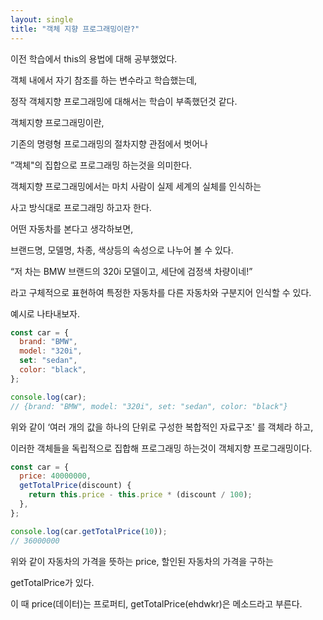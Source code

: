 ```yaml
---
layout: single
title: "객체 지향 프로그래밍이란?"
---
```


이전 학습에서 this의 용법에 대해 공부했었다.

객체 내에서 자기 참조를 하는 변수라고 학습했는데,

정작 객체지향 프로그래밍에 대해서는 학습이 부족했던것 같다.

객체지향 프로그래밍이란,

기존의 명령형 프로그래밍의 절차지향 관점에서 벗어나

”객체"의 집합으로 프로그래밍 하는것을 의미한다.

객체지향 프로그래밍에서는 마치 사람이 실제 세계의 실체를 인식하는

사고 방식대로 프로그래밍 하고자 한다.

어떤 자동차를 본다고 생각하보면,

브랜드명, 모델명, 차종, 색상등의 속성으로 나누어 볼 수 있다.

“저 차는 BMW 브랜드의 320i 모델이고, 세단에 검정색 차량이네!”

라고 구체적으로 표현하여 특정한 자동차를 다른 자동차와 구분지어 인식할 수 있다.

예시로 나타내보자.

```jsx
const car = {
  brand: "BMW",
  model: "320i",
  set: "sedan",
  color: "black",
};

console.log(car);
// {brand: "BMW", model: "320i", set: "sedan", color: "black"}
```

위와 같이 ‘여러 개의 값을 하나의 단위로 구성한 복합적인 자료구조' 를 객체라 하고,

이러한 객체들을 독립적으로 집합해 프로그래밍 하는것이 객체지향 프로그래밍이다.

```jsx
const car = {
  price: 40000000,
  getTotalPrice(discount) {
    return this.price - this.price * (discount / 100);
  },
};

console.log(car.getTotalPrice(10));
// 36000000
```

위와 같이 자동차의 가격을 뜻하는 price, 할인된 자동차의 가격을 구하는

getTotalPrice가 있다.

이 때 price(데이터)는 프로퍼티, getTotalPrice(ehdwkr)은 메소드라고 부른다.
